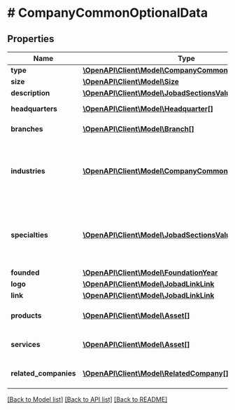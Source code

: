 # # CompanyCommonOptionalData

## Properties

Name | Type | Description | Notes
------------ | ------------- | ------------- | -------------
**type** | [**\OpenAPI\Client\Model\CompanyCommonType**](CompanyCommonType.md) |  | [optional]
**size** | [**\OpenAPI\Client\Model\Size**](Size.md) |  | [optional]
**description** | [**\OpenAPI\Client\Model\JobadSectionsValueModelStrictStr**](JobadSectionsValueModelStrictStr.md) |  | [optional]
**headquarters** | [**\OpenAPI\Client\Model\Headquarter[]**](Headquarter.md) | Company headquarters. | [optional]
**branches** | [**\OpenAPI\Client\Model\Branch[]**](Branch.md) | Company branches. | [optional]
**industries** | [**\OpenAPI\Client\Model\CompanyCommonIndustry[]**](CompanyCommonIndustry.md) | Company industries. Check the [Standardized Data](https://api.inda.ai/hr/docs/v2/#tag/Standardized-Data) section for more details. | [optional]
**specialties** | [**\OpenAPI\Client\Model\JobadSectionsValueModelStrictStr[]**](JobadSectionsValueModelStrictStr.md) | Keywords useful to provide additional detail about company industries. | [optional]
**founded** | [**\OpenAPI\Client\Model\FoundationYear**](FoundationYear.md) |  | [optional]
**logo** | [**\OpenAPI\Client\Model\JobadLinkLink**](JobadLinkLink.md) |  | [optional]
**link** | [**\OpenAPI\Client\Model\JobadLinkLink**](JobadLinkLink.md) |  | [optional]
**products** | [**\OpenAPI\Client\Model\Asset[]**](Asset.md) | Company main products. | [optional]
**services** | [**\OpenAPI\Client\Model\Asset[]**](Asset.md) | Services provided by the company. | [optional]
**related_companies** | [**\OpenAPI\Client\Model\RelatedCompany[]**](RelatedCompany.md) | Details about related companies. | [optional]

[[Back to Model list]](../../README.md#models) [[Back to API list]](../../README.md#endpoints) [[Back to README]](../../README.md)
